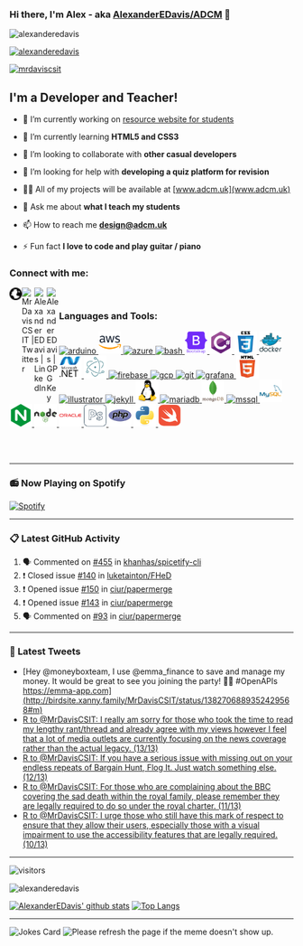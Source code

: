 ### Hi there, I'm Alex - aka [AlexanderEDavis/ADCM][website] 👋

<p align="left"> <img src="https://komarev.com/ghpvc/?username=alexanderedavis&label=Profile%20views&color=0e75b6&style=flat" alt="alexanderedavis" /> </p>

<p align="left"> <a href="https://github.com/ryo-ma/github-profile-trophy"><img src="https://github-profile-trophy.vercel.app/?username=alexanderedavis" alt="alexanderedavis" /></a> </p>

<p align="left"> <a href="https://twitter.com/mrdaviscsit" target="blank"><img src="https://img.shields.io/twitter/follow/mrdaviscsit?logo=twitter&style=for-the-badge" alt="mrdaviscsit" /></a> </p>

## I'm a Developer and Teacher!

- 🔭 I’m currently working on [resource website for students](https://www.mrdavis.work)

- 🌱 I’m currently learning **HTML5 and CSS3**

- 👯 I’m looking to collaborate with **other casual developers**

- 🤝 I’m looking for help with **developing a quiz platform for revision**

- 👨‍💻 All of my projects will be available at [www.adcm.uk](www.adcm.uk)

- 💬 Ask me about **what I teach my students**

- 📫 How to reach me **design@adcm.uk**

- ⚡ Fun fact **I love to code and play guitar / piano**

### Connect with me:

[<img align="left" alt="Resource Central" width="22px" src="https://raw.githubusercontent.com/iconic/open-iconic/master/svg/globe.svg" />][website]
[<img align="left" alt="MrDavisCSIT | Twitter" width="22px" src="https://cdn.jsdelivr.net/npm/simple-icons@v3/icons/twitter.svg" />][twitter]
[<img align="left" alt="AlexanderEDavis | LinkedIn" width="22px" src="https://cdn.jsdelivr.net/npm/simple-icons@v3/icons/linkedin.svg" />][linkedin]
[<img align="left" alt="AlexanderEDavis | GPG Key" width="22px" src="https://simpleicons.org/icons/gnuprivacyguard.svg" />][pubkey]

<br />

### Languages and Tools:

<p align="left"> <a href="https://www.arduino.cc/" target="_blank"> <img src="https://cdn.worldvectorlogo.com/logos/arduino-1.svg" alt="arduino" width="40" height="40"/> </a> <a href="https://aws.amazon.com" target="_blank"> <img src="https://raw.githubusercontent.com/devicons/devicon/master/icons/amazonwebservices/amazonwebservices-original-wordmark.svg" alt="aws" width="40" height="40"/> </a> <a href="https://azure.microsoft.com/en-in/" target="_blank"> <img src="https://www.vectorlogo.zone/logos/microsoft_azure/microsoft_azure-icon.svg" alt="azure" width="40" height="40"/> </a> <a href="https://www.gnu.org/software/bash/" target="_blank"> <img src="https://www.vectorlogo.zone/logos/gnu_bash/gnu_bash-icon.svg" alt="bash" width="40" height="40"/> </a> <a href="https://getbootstrap.com" target="_blank"> <img src="https://raw.githubusercontent.com/devicons/devicon/master/icons/bootstrap/bootstrap-plain-wordmark.svg" alt="bootstrap" width="40" height="40"/> </a> <a href="https://www.w3schools.com/cs/" target="_blank"> <img src="https://raw.githubusercontent.com/devicons/devicon/master/icons/csharp/csharp-original.svg" alt="csharp" width="40" height="40"/> </a> <a href="https://www.w3schools.com/css/" target="_blank"> <img src="https://raw.githubusercontent.com/devicons/devicon/master/icons/css3/css3-original-wordmark.svg" alt="css3" width="40" height="40"/> </a> <a href="https://www.docker.com/" target="_blank"> <img src="https://raw.githubusercontent.com/devicons/devicon/master/icons/docker/docker-original-wordmark.svg" alt="docker" width="40" height="40"/> </a> <a href="https://dotnet.microsoft.com/" target="_blank"> <img src="https://raw.githubusercontent.com/devicons/devicon/master/icons/dot-net/dot-net-original-wordmark.svg" alt="dotnet" width="40" height="40"/> </a> <a href="https://www.electronjs.org" target="_blank"> <img src="https://raw.githubusercontent.com/devicons/devicon/master/icons/electron/electron-original.svg" alt="electron" width="40" height="40"/> </a> <a href="https://firebase.google.com/" target="_blank"> <img src="https://www.vectorlogo.zone/logos/firebase/firebase-icon.svg" alt="firebase" width="40" height="40"/> </a> <a href="https://cloud.google.com" target="_blank"> <img src="https://www.vectorlogo.zone/logos/google_cloud/google_cloud-icon.svg" alt="gcp" width="40" height="40"/> </a> <a href="https://git-scm.com/" target="_blank"> <img src="https://www.vectorlogo.zone/logos/git-scm/git-scm-icon.svg" alt="git" width="40" height="40"/> </a> <a href="https://grafana.com" target="_blank"> <img src="https://www.vectorlogo.zone/logos/grafana/grafana-icon.svg" alt="grafana" width="40" height="40"/> </a> <a href="https://www.w3.org/html/" target="_blank"> <img src="https://raw.githubusercontent.com/devicons/devicon/master/icons/html5/html5-original-wordmark.svg" alt="html5" width="40" height="40"/> </a> <a href="https://www.adobe.com/in/products/illustrator.html" target="_blank"> <img src="https://www.vectorlogo.zone/logos/adobe_illustrator/adobe_illustrator-icon.svg" alt="illustrator" width="40" height="40"/> </a> <a href="https://jekyllrb.com/" target="_blank"> <img src="https://www.vectorlogo.zone/logos/jekyllrb/jekyllrb-icon.svg" alt="jekyll" width="40" height="40"/> </a> <a href="https://www.linux.org/" target="_blank"> <img src="https://raw.githubusercontent.com/devicons/devicon/master/icons/linux/linux-original.svg" alt="linux" width="40" height="40"/> </a> <a href="https://mariadb.org/" target="_blank"> <img src="https://www.vectorlogo.zone/logos/mariadb/mariadb-icon.svg" alt="mariadb" width="40" height="40"/> </a> <a href="https://www.mongodb.com/" target="_blank"> <img src="https://raw.githubusercontent.com/devicons/devicon/master/icons/mongodb/mongodb-original-wordmark.svg" alt="mongodb" width="40" height="40"/> </a> <a href="https://www.microsoft.com/en-us/sql-server" target="_blank"> <img src="https://cdn.worldvectorlogo.com/logos/microsoft-sql-server.svg" alt="mssql" width="40" height="40"/> </a> <a href="https://www.mysql.com/" target="_blank"> <img src="https://raw.githubusercontent.com/devicons/devicon/master/icons/mysql/mysql-original-wordmark.svg" alt="mysql" width="40" height="40"/> </a> <a href="https://www.nginx.com" target="_blank"> <img src="https://raw.githubusercontent.com/devicons/devicon/master/icons/nginx/nginx-original.svg" alt="nginx" width="40" height="40"/> </a> <a href="https://nodejs.org" target="_blank"> <img src="https://raw.githubusercontent.com/devicons/devicon/master/icons/nodejs/nodejs-original-wordmark.svg" alt="nodejs" width="40" height="40"/> </a> <a href="https://www.oracle.com/" target="_blank"> <img src="https://raw.githubusercontent.com/devicons/devicon/master/icons/oracle/oracle-original.svg" alt="oracle" width="40" height="40"/> </a> <a href="https://www.photoshop.com/en" target="_blank"> <img src="https://raw.githubusercontent.com/devicons/devicon/master/icons/photoshop/photoshop-line.svg" alt="photoshop" width="40" height="40"/> </a> <a href="https://www.php.net" target="_blank"> <img src="https://raw.githubusercontent.com/devicons/devicon/master/icons/php/php-original.svg" alt="php" width="40" height="40"/> </a> <a href="https://www.python.org" target="_blank"> <img src="https://raw.githubusercontent.com/devicons/devicon/master/icons/python/python-original.svg" alt="python" width="40" height="40"/> </a> <a href="https://developer.apple.com/swift/" target="_blank"> <img src="https://raw.githubusercontent.com/devicons/devicon/master/icons/swift/swift-original.svg" alt="swift" width="40" height="40"/> </a> </p>

<br />
<br />

---

### 📻 Now Playing on Spotify
[![Spotify](https://adcm-spotify.vercel.app/api/spotify)](https://open.spotify.com/user/alex_davis95)

---

### 📋 Latest GitHub Activity
<!--START_SECTION:activity-->
1. 🗣 Commented on [#455](https://github.com/khanhas/spicetify-cli/issues/455) in [khanhas/spicetify-cli](https://github.com/khanhas/spicetify-cli)
2. ❗️ Closed issue [#140](https://github.com/luketainton/FHeD/issues/140) in [luketainton/FHeD](https://github.com/luketainton/FHeD)
3. ❗️ Opened issue [#150](https://github.com/ciur/papermerge/issues/150) in [ciur/papermerge](https://github.com/ciur/papermerge)
4. ❗️ Opened issue [#143](https://github.com/ciur/papermerge/issues/143) in [ciur/papermerge](https://github.com/ciur/papermerge)
5. 🗣 Commented on [#93](https://github.com/ciur/papermerge/issues/93) in [ciur/papermerge](https://github.com/ciur/papermerge)
<!--END_SECTION:activity-->

---

### 🐤 Latest Tweets
<!-- TWEET-POST-LIST:START -->
- [Hey @moneyboxteam, I use @emma_finance to save and manage my money. It would be great to see you joining the party! 🐻🎉 #OpenAPIs https://emma-app.com](http://birdsite.xanny.family/MrDavisCSIT/status/1382706889352429568#m)
- [R to @MrDavisCSIT: I really am sorry for those who took the time to read my lengthy rant/thread and already agree with my views however I feel that a lot of media outlets are currently focusing on the news coverage rather than the actual legacy. (13/13)](http://birdsite.xanny.family/MrDavisCSIT/status/1382259590063087617#m)
- [R to @MrDavisCSIT: If you have a serious issue with missing out on your endless repeats of Bargain Hunt, Flog It. Just watch something else. (12/13)](http://birdsite.xanny.family/MrDavisCSIT/status/1382259588775432192#m)
- [R to @MrDavisCSIT: For those who are complaining about the BBC covering the sad death within the royal family, please remember they are legally required to do so under the royal charter. (11/13)](http://birdsite.xanny.family/MrDavisCSIT/status/1382259586703441920#m)
- [R to @MrDavisCSIT: I urge those who still have this mark of respect to ensure that they allow their users, especially those with a visual impairment to use the accessibility features that are legally required. (10/13)](http://birdsite.xanny.family/MrDavisCSIT/status/1382259585193537537#m)
<!-- TWEET-POST-LIST:END -->

---

![visitors](https://visitor-badge.glitch.me/badge?AlexanderEDavis=AlexanderEDavis)

<p><img align="center" src="https://github-readme-streak-stats.herokuapp.com/?user=alexanderedavis&theme=dark" alt="alexanderedavis" /></p

[![AlexanderEDavis' github stats](https://github-readme-stats.alexanderedavis.vercel.app/api?username=AlexanderEDavis&count_private=true&show_icons=true&theme=dark&locale=en)](https://github.com/AlexanderEDavis)
[![Top Langs](https://github-readme-stats.alexanderedavis.vercel.app/api/top-langs/?username=AlexanderEDavis&show_icons=true&theme=dark&locale=en&layout=compact)](https://github.com/AlexanderEDavis)

---
![Jokes Card](https://readme-jokes.vercel.app/api)
<img src='https://random-memer.herokuapp.com/' title="Meme" alt="Please refresh the page if the meme doesn't show up.">

[website]: https://www.mrdavis.work
[twitter]: https://twitter.com/mrdaviscsit
[linkedin]: https://www.linkedin.com/in/alexanderedavis/
[pubkey]: https://raw.githubusercontent.com/AlexanderEDavis/AlexanderEDavis/master/public.asc
